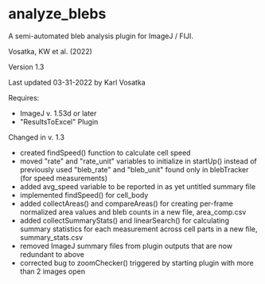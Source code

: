 # analyze_blebs

A semi-automated bleb analysis plugin for ImageJ / FIJI.

Vosatka, KW et al. (2022)

Version 1.3

Last updated 03-31-2022 by Karl Vosatka

Requires:
- ImageJ v. 1.53d or later
- "ResultsToExcel" Plugin

Changed in v. 1.3
- created findSpeed() function to calculate cell speed
- moved "rate" and "rate_unit" variables to initialize in startUp() instead of previously used "bleb_rate" and "bleb_unit" found only in blebTracker (for speed measurements)
- added avg_speed variable to be reported in as yet untitled summary file
- implemented findSpeed() for cell_body
- added collectAreas() and compareAreas() for creating per-frame normalized area values and bleb counts in a new file, area_comp.csv
- added collectSummaryStats() and linearSearch() for calculating summary statistics for each measurement across cell parts in a new file, summary_stats.csv
- removed ImageJ summary files from plugin outputs that are now redundant to above
- corrected bug to zoomChecker() triggered by starting plugin with more than 2 images open
